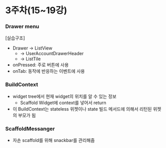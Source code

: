 # 3주차(15~19강)

### Drawer menu

[실습구조]

- Drawer → ListView
    - → UserAccountDrawerHeader
    - → ListTile
- onPressed: 주로 버튼에 사용
- onTab: 동작에 반응하는 이벤트에 사용

### BuildContext

- widget tree에서 현재 widget의 위치를 알 수 있는 정보
    - Scaffold Widget에 context를 넣어서 return
- 이 BuildContext는 stateless 위젯이나 state 빌드 메서드에 의해서 리턴된 위젯의 부모가 됨
    
    

### ScaffoldMessanger

- 자손 scaffold를 위해 snackbar를 관리해줌